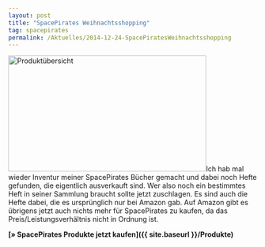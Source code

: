 ```yaml
---
layout: post
title: "SpacePirates Weihnachtsshopping"
tag: spacepirates
permalink: /Aktuelles/2014-12-24-SpacePiratesWeihnachtsshopping
---
```


<img alt="Produktübersicht" height="235" src="{{ site.baseurl }}/assets/pics/spacepirates/spprodukte.png" width="400"/>Ich hab mal wieder Inventur meiner SpacePirates Bücher gemacht und dabei noch Hefte gefunden, die eigentlich ausverkauft sind. Wer also noch ein bestimmtes Heft in seiner Sammlung braucht sollte jetzt zuschlagen. Es sind auch die Hefte dabei, die es ursprünglich nur bei Amazon gab. Auf Amazon gibt es übrigens jetzt auch nichts mehr für SpacePirates zu kaufen, da das Preis/Leistungsverhältnis nicht in Ordnung ist.

**[&raquo; SpacePirates Produkte jetzt kaufen]({{ site.baseurl }}/Produkte)**


